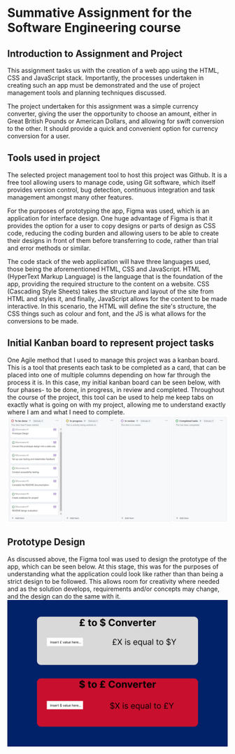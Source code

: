 # Summative Assignment for the Software Engineering course

## Introduction to Assignment and Project
This assignment tasks us with the creation of a web app using the HTML, CSS and JavaScript stack. Importantly, the processes undertaken in creating such an app must be demonstrated and the use of project management tools and planning techniques discussed.

The project undertaken for this assignment was a simple currency converter, giving the user the opportunity to choose an amount, either in Great British Pounds or American Dollars, and allowing for swift conversion to the other. It should provide a quick and convenient option for currency conversion for a user.

## Tools used in project
The selected project management tool to host this project was Github. It is a free tool allowing users to manage code, using Git software, which itself provides version control, bug detection, continuous integration and task management amongst many other features.

For the purposes of prototyping the app, Figma was used, which is an application for interface design. One huge advantage of Figma is that it provides the option for a user to copy designs or parts of design as CSS code, reducing the coding burden and allowing users to be able to create their designs in front of them before transferring to code, rather than trial and error methods or similar.

The code stack of the web application will have three languages used, those being the aforementioned HTML, CSS and JavaScript. HTML (HyperText Markup Language) is the language that is the foundation of the app, providing the required structure to the content on a website. CSS (Cascading Style Sheets) takes the structure and layout of the site from HTML and styles it, and finally, JavaScript allows for the content to be made interactive. In this scenario, the HTML will define the site's structure, the CSS things such as colour and font, and the JS is what allows for the conversions to be made.

## Initial Kanban board to represent project tasks
One Agile method that I used to manage this project was a kanban board. This is a tool that presents each task to be completed as a card, that can be placed into one of multiple columns depending on how far through the process it is. In this case, my initial kanban board can be seen below, with four phases- to be done, in progress, in review and completed. Throughout the course of the project, this tool can be used to help me keep tabs on exactly what is going on with my project, allowing me to understand exactly where I am and what I need to complete.
![Initial kanban board highlighting project tasks](KanbanInitial.JPG)

## Prototype Design
As discussed above, the Figma tool was used to design the prototype of the app, which can be seen below. At this stage, this was for the purposes of understanding what the application could look like rather than than being a strict design to be followed. This allows room for creativity where needed and as the solution develops, requirements and/or concepts may change, and the design can do the same with it.
![Prototype Design for the web application](SummativePrototype.png)
